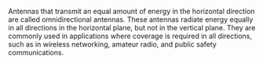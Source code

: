 Antennas that transmit an equal amount of energy in the horizontal direction are called omnidirectional antennas. These antennas radiate energy equally in all directions in the horizontal plane, but not in the vertical plane. They are commonly used in applications where coverage is required in all directions, such as in wireless networking, amateur radio, and public safety communications.